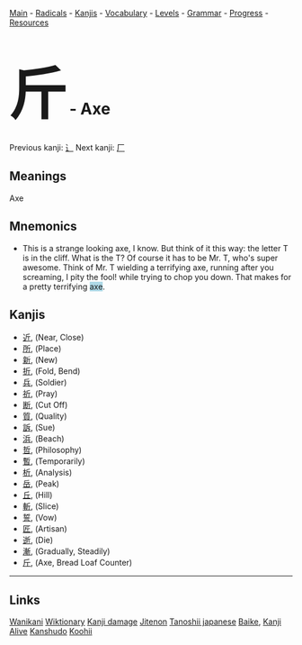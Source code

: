 <style> bigfont {font-size: 100px}</style>


[Main](../README.md) -
[Radicals](../radicals.md) -
[Kanjis](../kanjis.md) -
[Vocabulary](../vocabulary.md) -
[Levels](../levels.md) -
[Grammar](../grammar.md) - 
[Progress](../progress.md) -
[Resources](../resources.md)
# <bigfont> 斤</bigfont> - Axe 

Previous kanji: [⻌](⻌.md) Next kanji: [厂](厂.md) 

## Meanings
 Axe
## Mnemonics
 * This is a strange looking axe, I know. But think of it this way: the letter T is in the cliff. What is the T? Of course it has to be Mr. T, who's super awesome. Think of Mr. T wielding a terrifying axe, running after you screaming, I pity the fool! while trying to chop you down. That makes for a pretty terrifying <span style="background-color:#ADD8E6"> axe</span>.


## Kanjis
 * [近](../kanjis/近.md), (Near, Close)
* [所](../kanjis/所.md), (Place)
* [新](../kanjis/新.md), (New)
* [折](../kanjis/折.md), (Fold, Bend)
* [兵](../kanjis/兵.md), (Soldier)
* [祈](../kanjis/祈.md), (Pray)
* [断](../kanjis/断.md), (Cut Off)
* [質](../kanjis/質.md), (Quality)
* [訴](../kanjis/訴.md), (Sue)
* [浜](../kanjis/浜.md), (Beach)
* [哲](../kanjis/哲.md), (Philosophy)
* [暫](../kanjis/暫.md), (Temporarily)
* [析](../kanjis/析.md), (Analysis)
* [岳](../kanjis/岳.md), (Peak)
* [丘](../kanjis/丘.md), (Hill)
* [斬](../kanjis/斬.md), (Slice)
* [誓](../kanjis/誓.md), (Vow)
* [匠](../kanjis/匠.md), (Artisan)
* [逝](../kanjis/逝.md), (Die)
* [漸](../kanjis/漸.md), (Gradually, Steadily)
* [斤](../kanjis/斤.md), (Axe, Bread Loaf Counter)



---


## Links 


[Wanikani](https://www.wanikani.com/kanji/斤)
[Wiktionary](https://en.wiktionary.org/wiki/斤)
[Kanji damage](http://www.kanjidamage.com/kanji/search?utf8=✓&q=斤)
[Jitenon](https://jitenon.com/kanji/斤)
[Tanoshii japanese](https://www.tanoshiijapanese.com/dictionary/kanji.cfm?k=斤)
[Baike](https://baike.baidu.com/item/斤),
[Kanji Alive](https://app.kanjialive.com/斤)
[Kanshudo](https://www.kanshudo.com/searchmn?q=斤)
[Koohii](https://kanji.koohii.com/study/kanji/斤)
